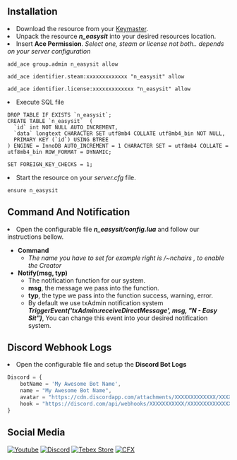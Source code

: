 ## Installation

<li>Download the resource from your <a href="https://keymaster.fivem.net">Keymaster</a>.</li>

<li>Unpack the resource <b><i>n_easysit</i></b> into your desired resources location.</li>
<li>Insert <b>Ace Permission</b>. <i>Select one, steam or license not both.. depends on your server configuration</i></li>


```mdx title="Group"
add_ace group.admin n_easysit allow
```
```mdx title="Steam Identifier"
add_ace identifier.steam:xxxxxxxxxxxxx "n_easysit" allow
```
```mdx title="License Identifier"
add_ace identifier.license:xxxxxxxxxxxxx "n_easysit" allow
```


<li>Execute SQL file</li>

```mdx title="SQL File: n_easysit/n_chairs.sql"
DROP TABLE IF EXISTS `n_easysit`;
CREATE TABLE `n_easysit`  (
  `id` int NOT NULL AUTO_INCREMENT,
  `data` longtext CHARACTER SET utf8mb4 COLLATE utf8mb4_bin NOT NULL,
  PRIMARY KEY (`id`) USING BTREE
) ENGINE = InnoDB AUTO_INCREMENT = 1 CHARACTER SET = utf8mb4 COLLATE = utf8mb4_bin ROW_FORMAT = DYNAMIC;

SET FOREIGN_KEY_CHECKS = 1;
```

<li>Start the resource on your <i>server.cfg</i> file.</li>

```mdx title="server.cfg"
ensure n_easysit
```



## Command And Notification

<li> Open the configurable file <b><i>n_easysit/config.lua</i></b> and follow our instructions bellow.</li>
<ul>
  <li><b>Command</b>
    <ul>
      <li><i>The name you have to set for example right is /~nchairs , to enable the Creator</i></li>
    </ul>
  </li>
  <li><b>Notify(msg, typ)</b>
    <ul>
      <li>The notification function for our system.</li>
      <li><b>msg</b>, the message we pass into the function.</li>
      <li><b>typ</b>, the type we pass into the function success, warning, error.</li>
      <li>By default we use txAdmin notification system <b><i>TriggerEvent('txAdmin:receiveDirectMessage', msg, "N - Easy Sit")</i></b>, 
      You can change this event into your desired notification system.</li>
    </ul>
  </li>
</ul>

## Discord Webhook Logs

<li>Open the configurable file and setup the <b>Discord Bot Logs</b></li>

```jsx title="n_easysit/server/logger.lua"
Discord = {
    botName = 'My Awesome Bot Name',
    name = "My Awesome Bot Name",
    avatar = "https://cdn.discordapp.com/attachments/XXXXXXXXXXXXX/XXXXXXXXXXXXXX/XXXXXXXXXXXXX.png",
    hook = "https://discord.com/api/webhooks/XXXXXXXXXXX/XXXXXXXXXXXXXXXXXXX"
}
```

## Social Media
<!-- **[Youtube](https://www.youtube.com/@n-developments)**

**[Discord](https://discord.gg/mVUgnGjXQU)**

**[Tebex Store](https://nyambura.tebex.io)**

**[CFX Profile](https://forum.cfx.re/u/Nyambura)** -->


[![Youtube](https://cdn.discordapp.com/attachments/1103694279488065709/1108792832149438545/yt.jpg 'Youtube')](https://www.youtube.com/@n-developments)
[![Discord](https://cdn.discordapp.com/attachments/1103694279488065709/1108792831486742548/discord.jpg 'Discord')](https://discord.gg/mVUgnGjXQU)
[![Tebex Store](https://cdn.discordapp.com/attachments/1103694279488065709/1108792831851626546/tebex.jpg 'Tebex Store')](https://nyambura.tebex.io)
[![CFX](https://cdn.discordapp.com/attachments/1103694279488065709/1108792831126028289/cfx.jpg 'CFX')](https://forum.cfx.re/u/Nyambura)